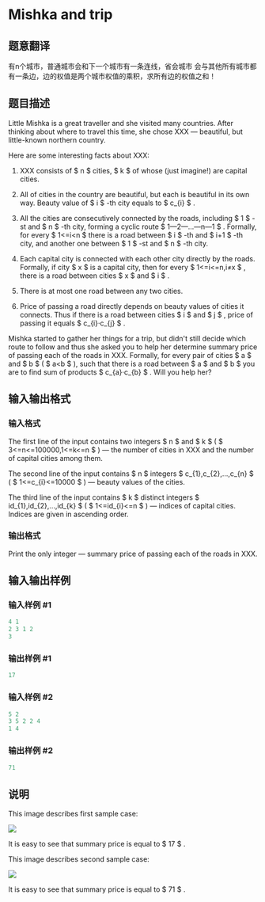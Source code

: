 # Mishka and trip

## 题意翻译

有n个城市，普通城市会和下一个城市有一条连线，省会城市 会与其他所有城市都有一条边，边的权值是两个城市权值的乘积，求所有边的权值之和！ 

## 题目描述

Little Mishka is a great traveller and she visited many countries. After thinking about where to travel this time, she chose XXX — beautiful, but little-known northern country.

Here are some interesting facts about XXX:

1. XXX consists of $ n $ cities, $ k $ of whose (just imagine!) are capital cities.

2. All of cities in the country are beautiful, but each is beautiful in its own way. Beauty value of $ i $ -th city equals to $ c_{i} $ .

3. All the cities are consecutively connected by the roads, including $ 1 $ -st and $ n $ -th city, forming a cyclic route $ 1—2—...—n—1 $ . Formally, for every $ 1<=i&lt;n $ there is a road between $ i $ -th and $ i+1 $ -th city, and another one between $ 1 $ -st and $ n $ -th city.

4. Each capital city is connected with each other city directly by the roads. Formally, if city $ x $ is a capital city, then for every $ 1<=i<=n,i≠x $ , there is a road between cities $ x $ and $ i $ .

5. There is at most one road between any two cities.

6. Price of passing a road directly depends on beauty values of cities it connects. Thus if there is a road between cities $ i $ and $ j $ , price of passing it equals $ c_{i}·c_{j} $ .

Mishka started to gather her things for a trip, but didn't still decide which route to follow and thus she asked you to help her determine summary price of passing each of the roads in XXX. Formally, for every pair of cities $ a $ and $ b $ ( $ a&lt;b $ ), such that there is a road between $ a $ and $ b $ you are to find sum of products $ c_{a}·c_{b} $ . Will you help her?

## 输入输出格式

### 输入格式

The first line of the input contains two integers $ n $ and $ k $ ( $ 3<=n<=100000,1<=k<=n $ ) — the number of cities in XXX and the number of capital cities among them.

The second line of the input contains $ n $ integers $ c_{1},c_{2},...,c_{n} $ ( $ 1<=c_{i}<=10000 $ ) — beauty values of the cities.

The third line of the input contains $ k $ distinct integers $ id_{1},id_{2},...,id_{k} $ ( $ 1<=id_{i}<=n $ ) — indices of capital cities. Indices are given in ascending order.

### 输出格式

Print the only integer — summary price of passing each of the roads in XXX.

## 输入输出样例

### 输入样例 #1

```cpp
4 1
2 3 1 2
3

```
### 输出样例 #1

```cpp
17
```


### 输入样例 #2

```cpp
5 2
3 5 2 2 4
1 4

```
### 输出样例 #2

```cpp
71
```


## 说明

This image describes first sample case:

![](https://cdn.luogu.com.cn/upload/vjudge_pic/CF703B/f56e7113e4ecabd1250712cc69d300125f300e0b.png)

It is easy to see that summary price is equal to $ 17 $ .

This image describes second sample case:

![](https://cdn.luogu.com.cn/upload/vjudge_pic/CF703B/e184cc93e6f4812674986a147f81ce08dfb70d8b.png)

It is easy to see that summary price is equal to $ 71 $ .

